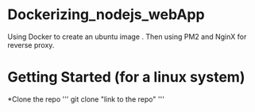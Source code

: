 # Dockerizing_nodejs_webApp
Using Docker to create an ubuntu image . Then using PM2 and NginX for reverse proxy.

# Getting Started (for a linux system)
*Clone the repo
'''
git clone "link to the repo"
'''

